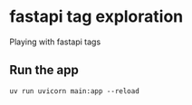 # fastapi tag exploration

Playing with fastapi tags

## Run the app

`uv run uvicorn main:app --reload`
